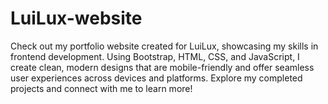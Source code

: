 # LuiLux-website
Check out my portfolio website created for LuiLux, showcasing my skills in frontend development. Using Bootstrap, HTML, CSS, and JavaScript, I create clean, modern designs that are mobile-friendly and offer seamless user experiences across devices and platforms. Explore my completed projects and connect with me to learn more!
